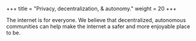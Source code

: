 +++
title  = "Privacy, decentralization, & autonomy."
weight = 20
+++

The internet is for everyone.
We believe that decentralized, autonomous communities can help make the internet
a safer and more enjoyable place to be.
